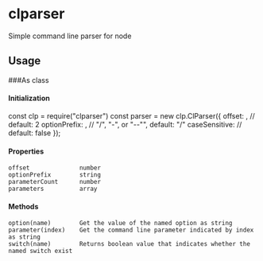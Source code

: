 # clparser

Simple command line parser for node


## Usage

###As class

#### Initialization

const clp = require("clparser")
const parser = new clp.ClParser({
	offset: <number>, 		// default: 2
	optionPrefix: <string>, 	// "/", "-", or "--"", default: "/"
	caseSensitive: <boolean> 	// default: false
});

#### Properties
	offset 				number
	optionPrefix 		string
	parameterCount		number
	parameters 			array

#### Methods
	option(name) 		Get the value of the named option as string
	parameter(index)	Get	the command line parameter indicated by index as string
	switch(name) 		Returns boolean value that indicates whether the named switch exist



